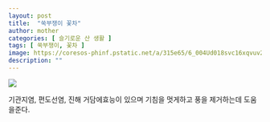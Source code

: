 ```yaml
---
layout: post
title:  "쑥부쟁이 꽃차"
author: mother
categories: [ 슬기로운 산 생활 ]
tags: [ 쑥부쟁이, 꽃차 ]
image: https://coresos-phinf.pstatic.net/a/315e65/6_004Ud018svc16xqvuv28nujd_srh9k9.jpg?type=e1920_std
description: ""
---
```


![](https://coresos-phinf.pstatic.net/a/315e62/6_004Ud018svc1e71jg9pxadam_srh9k9.jpg?type=e1920_std)

기관지염, 편도선염, 진해 거담에효능이 있으며 기침을 멋게하고 풍을 제거하는데 도움을준다.